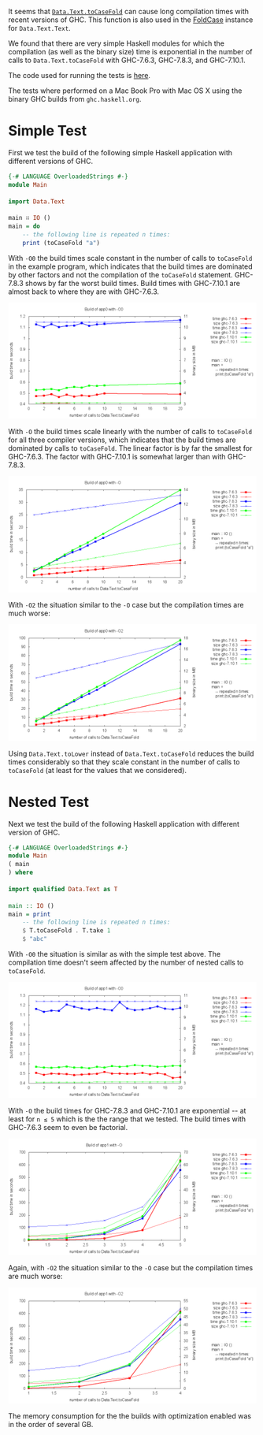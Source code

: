 It seems that
[`Data.Text.toCaseFold`](https://hackage.haskell.org/package/text-1.2.0.4/docs/Data-Text.html#g:8)
can cause long compilation times with recent versions of GHC. This function is
also used in the
[FoldCase](https://hackage.haskell.org/package/case-insensitive-1.2.0.4/docs/Data-CaseInsensitive.html#t:FoldCase)
instance for `Data.Text.Text`.

We found that there are very simple Haskell modules for which the compilation
(as well as the binary size) time is exponential in the number of calls to
`Data.Text.toCaseFold` with GHC-7.6.3, GHC-7.8.3, and GHC-7.10.1.

The code used for running the tests is [here](ToCaseFoldBuildTimes.hs).

The tests where performed on a Mac Book Pro with Mac OS X using the binary GHC
builds from `ghc.haskell.org`.

Simple Test
===========

First we test the build of the following simple Haskell application with
different versions of GHC.

```haskell
{-# LANGUAGE OverloadedStrings #-}
module Main

import Data.Text

main ∷ IO ()
main = do
    -- the following line is repeated n times:
    print (toCaseFold "a")
```

With `-O0` the build times scale constant in the number of calls to
`toCaseFold` in the example program, which indicates that the build times are
dominated by other factors and not the compilation of the `toCaseFold`
statement. GHC-7.8.3 shows by far the worst build times. Build times with
GHC-7.10.1 are almost back to where they are with GHC-7.6.3.

![Results with -O0](images/results-app0-O0.2015-04-27.png?raw=true "Results with -O0")

With `-O` the build times scale linearly with the number of calls to
`toCaseFold` for all three compiler versions, which indicates that the build
times are dominated by calls to `toCaseFold`. The linear factor is by far the
smallest for GHC-7.6.3. The factor with GHC-7.10.1 is somewhat larger than with
GHC-7.8.3.

![Results with -O](images/results-app0-O.2015-04-27.png?raw=true "Results with -O")

With `-O2` the situation similar to the `-O` case but the compilation times are
much worse:

![Results with -O2](images/results-app0-O2.2015-04-27.png?raw=true "Results with -O2")

Using `Data.Text.toLower` instead of `Data.Text.toCaseFold` reduces the build
times considerably so that they scale constant in the number of calls to
`toCaseFold` (at least for the values that we considered).

Nested Test
===========

Next we test the build of the following Haskell application with different
version of GHC.

```haskell
{-# LANGUAGE OverloadedStrings #-}
module Main
( main
) where

import qualified Data.Text as T

main :: IO ()
main = print
    -- the following line is repeated n times:
    $ T.toCaseFold . T.take 1
    $ "abc"
```

With `-O0` the situation is similar as with the simple test above. The compilation time doesn't seem
affected by the number of nested calls to `toCaseFold`.

![Results with -O0](images/results-app1-O0.2015-04-27.png?raw=true "Results with -O0")

With `-O` the build times for GHC-7.8.3 and GHC-7.10.1 are exponential -- at least for `n ≤ 5` which is the the
range that we tested. The build times with GHC-7.6.3 seem to even be factorial.

![Results with -O](images/results-app1-O.2015-04-27.png?raw=true "Results with -O")

Again, with `-O2` the situation similar to the `-O` case but the compilation times are
much worse:

![Results with -O2](images/results-app1-O2.2015-04-27.png?raw=true "Results with -O2")

The memory consumption for the the builds with optimization enabled was in the order of several GB.
